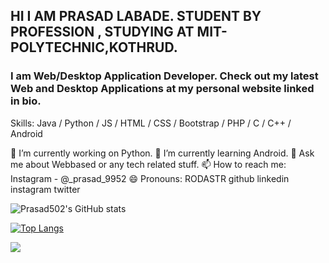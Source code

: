 ## HI I AM PRASAD LABADE. STUDENT BY PROFESSION , STUDYING AT MIT-POLYTECHNIC,KOTHRUD.


### I am  Web/Desktop Application Developer. Check out my latest Web and Desktop Applications at my personal website linked in bio. 

Skills: Java / Python / JS / HTML / CSS / Bootstrap / PHP / C / C++ / Android

🔭 I’m currently working on Python.
🌱 I’m currently learning Android.
💬 Ask me about Webbased or any tech related stuff.
📫 How to reach me: Instagram - @_prasad_9952
😄 Pronouns: RODASTR
github linkedin instagram twitter

![Prasad502's GitHub stats](https://github-readme-stats.vercel.app/api?username=Prasad502&show_icons=true&theme=radical)

[![Top Langs](https://github-readme-stats.vercel.app/api/top-langs/?username=Prasad502&theme=radical)](https://github.com/anuraghazra/github-readme-stats)

![](https://visitor-badge.laobi.icu/badge?page_id=Prasad502.Prasad502)


